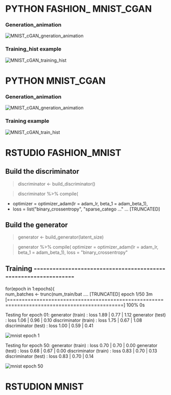 # PYTHON FASHION_ MNIST_CGAN 
### Generation_animation
![MNIST_cGAN_gneration_animation](https://user-images.githubusercontent.com/48430890/70844605-1631c480-1e87-11ea-9092-fc207b7f9599.gif)

### Training_hist example
![MNIST_cGAN_training_hist](https://user-images.githubusercontent.com/48430890/70844677-efc05900-1e87-11ea-9a93-8ec9ad8e928a.png)


# PYTHON MNIST_CGAN 
### Generation_animation
![MNIST_cGAN_gneration_animation](https://user-images.githubusercontent.com/48430890/70844740-7a08bd00-1e88-11ea-81b9-558617972820.gif)
### Training example
![MNIST_cGAN_train_hist](https://user-images.githubusercontent.com/48430890/70844749-a45a7a80-1e88-11ea-9c7a-3b5bc954d330.png)

# RSTUDIO FASHION_MNIST
## Build the discriminator
> discriminator <- build_discriminator()

> discriminator %>% compile(
+   optimizer = optimizer_adam(lr = adam_lr, beta_1 = adam_beta_1),
+   loss = list("binary_crossentropy", "sparse_catego ..." ... [TRUNCATED] 

## Build the generator
> generator <- build_generator(latent_size)

> generator %>% compile(
  optimizer = optimizer_adam(lr = adam_lr, beta_1 = adam_beta_1),
  loss = "binary_crossentropy"

## Training ----------------------------------------------------------------
 for(epoch in 1:epochs){  
 num_batches <- trunc(num_train/bat .... [TRUNCATED] 
 epoch 1/50  3m [=============================================================================================] 100%  0s

Testing for epoch 01:
     generator (train) : loss 1.89 |  0.77 |  1.12
      generator (test) : loss 1.06 |  0.96 |  0.10
 discriminator (train) : loss 1.75 |  0.67 |  1.08
  discriminator (test) : loss 1.00 |  0.59 |  0.41

![mnist epoch 1](https://user-images.githubusercontent.com/48430890/70845182-d373ea80-1e8e-11ea-8d63-d77834f81422.png)

Testing for epoch 50:
     generator (train) : loss 0.70 |  0.70 |  0.00
      generator (test) : loss 0.68 |  0.67 |  0.00
 discriminator (train) : loss 0.83 |  0.70 |  0.13
  discriminator (test) : loss 0.83 |  0.70 |  0.14

![mnist epoch 50](https://user-images.githubusercontent.com/48430890/70845257-9c520900-1e8f-11ea-8d83-98abbcb72bb2.png)
# RSTUDION MNIST

